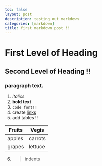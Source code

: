 ```yaml
---
toc: false
layout: post
description: testing out markdown
categories: [markdown]
title: first markdown post !!
---
```


# First Level of Heading
## Second Level of Heading !!
### paragraph text.
1. *italics* 
2. **bold text**
3. `code font!!`
4. create [links](https://www.pinterest.com.au/)
5. add tables !!

| Fruits | Vegis |
|-|-|
| apples | carrots |
| grapes | lettuce |\
6. > indents 